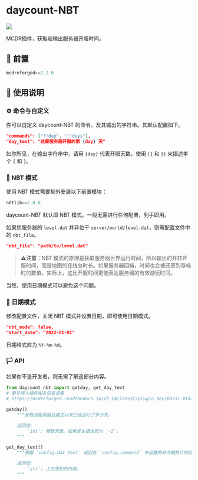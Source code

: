 # daycount-NBT

[![](https://img.shields.io/badge/for-mcdr%202-9cf?style=for-the-badge)](https://github.com/Fallen-Breath/MCDReforged)

MCDR插件，获取和输出服务器开服时间。

## 🚪 前置

```python
mcdreforged>=2.2.0
```

## 📝 使用说明

### ⚙️ 命令与自定义

你可以自定义 daycount-NBT 的命令，及其输出的字符串。其默认配置如下。

```json
"commands": ["!!day", "!!days"],
"day_text": "这是服务器开服的第 {day} 天"
```

如你所见，在输出字符串中，请用 `{day}` 代表开服天数，使用 `{{` 和 `}}` 来描述单个 `{` 和 `}`。
### 📡 NBT 模式

使用 NBT 模式需要额外安装以下前置模块：

```python
nbtlib>=2.0.0
```

daycount-NBT 默认即 NBT 模式，一般无需进行任何配置，到手即用。

如果您服务器的 `level.dat` 并非位于 `server/world/level.dat`，则需配置文件中的 `nbt_file`。

```json
"nbt_file": "path/to/level.dat"
```

> ⚠️**注意**：NBT 模式的原理是获取服务器世界运行时间，所以输出的并非开服时间，而是地图的在线总时长。如果服务器回档，时间也会被还原到存档时的数值。实际上，这比开服时间更能表达服务器的有效游玩时间。

当然，使用日期模式可以避免这个问题。

### 📅 日期模式

修改配置文件，关闭 NBT 模式并设置日期，即可使用日期模式。

```json
"nbt_mode": false,
"start_date": "2022-01-01"
```

日期格式应为 `%Y-%m-%d`。

### 🏳️ API

如果你不是开发者，则无需了解这部分内容。

```python
from daycount_nbt import getday, get_day_text
# 更多导入插件相关信息请看
# https://mcdreforged.readthedocs.io/zh_CN/latest/plugin_dev/basic.html#import-a-plugin

getday()
    """获取该服务器自建立以来已经运行了多少天。

    返回值:
        `int`: 整数天数。如果发生错误则为 `-1`。
    """

get_day_text()
    """根据 `config.dat_text` 返回在 `config.command` 中设置的命令被执行时应该输出的内容。

    返回值:
        `str`: 上文提到的内容。
    """
```